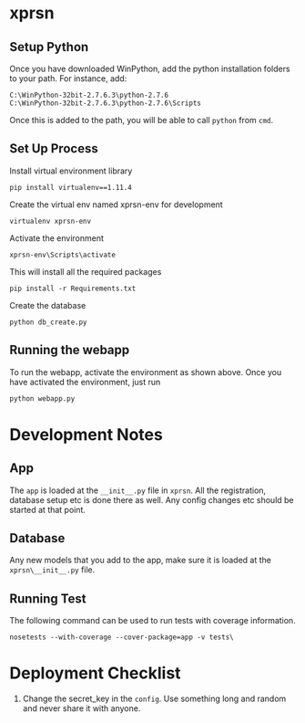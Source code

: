 xprsn
=====

Setup Python
------------
Once you have downloaded WinPython, add the python installation folders to your path.
For instance, add:
```
C:\WinPython-32bit-2.7.6.3\python-2.7.6
C:\WinPython-32bit-2.7.6.3\python-2.7.6\Scripts
```

Once this is added to the path, you will be able to call ```python``` from ```cmd```.

Set Up Process
--------------

Install virtual environment library 
```
pip install virtualenv==1.11.4
```

Create the virtual env named xprsn-env for development
```
virtualenv xprsn-env
```

Activate the environment
```
xprsn-env\Scripts\activate
```

This will install all the required packages 
```
pip install -r Requirements.txt
```

Create the database
```
python db_create.py
```

Running the webapp
------------------

To run the webapp, activate the environment as shown above. Once you have activated the environment,
just run
```
python webapp.py
```


Development Notes
=================

App
---
The `app` is loaded at the `__init__.py` file in `xprsn`. All the registration, database setup
etc is done there as well. Any config changes etc should be started at that point. 


Database 
--------
Any new models that you add to the app, make sure it is loaded at the `xprsn\__init__.py` file.


Running Test
------------
The following command can be used to run tests with coverage information.
```
nosetests --with-coverage --cover-package=app -v tests\
```
Deployment Checklist
====================

1. Change the secret_key in the `config`. Use something long and random and never share it with anyone.
